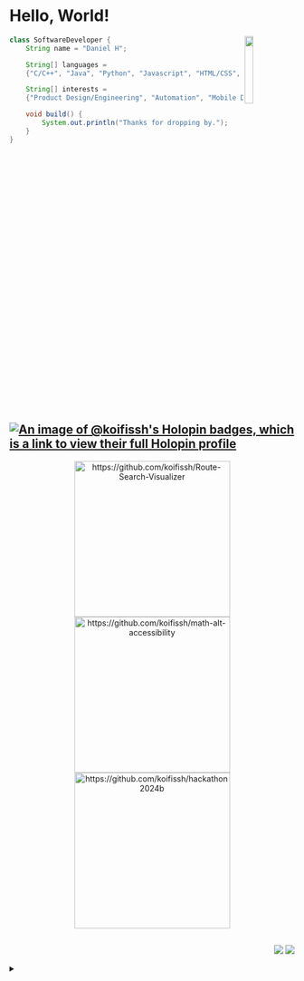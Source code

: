 
<!--
  <img src="https://komarev.com/ghpvc/?username=koifissh&color=brightgreen" alt="watching_count" />
  <div align="center"><img alt="Visitor Stats"src="https://widgetbite.com/stats/koifissh"/>  </div>
-->

# Hello, World!


<div align="left">
<!--<img src="https://github.com/innng/innng/assets/26755058/5e0ce0fb-c544-4f8c-a307-5849165746d0" width="20%" align="left" /> -->
<!--<img src="https://github.com/user-attachments/assets/d30ae045-acad-404d-be47-fb37eb602ef7" width="17%" align="left" /> -->
<!-- <img src="https://github.com/user-attachments/assets/915e3afe-c1ca-4f21-918c-e01ee3f10ead" width="15%" align="left" /> -->
<!-- <img src="https://github.com/user-attachments/assets/7c12ec01-707b-41a5-8d5a-dd6ad3d6fa21" width="17%" align="left" /> -->
<!-- <img src="https://github.com/user-attachments/assets/63e5ce2d-31f4-48c6-9d8c-d009ed17dd4d" width=15% align="left" /> -->

<!--bamboo background-->
<!--<img src="https://github.com/user-attachments/assets/ac4c2c06-89af-4490-9d01-39ccda789680" width=17% align="left" />-->
<!--<img src="https://github.com/user-attachments/assets/8ca3136f-944f-4f78-99f0-8ee203655ef0" width=17% align="left" />-->
<!--<img src="https://github.com/user-attachments/assets/40f3cf0f-8702-448a-bfdf-dea4a19f902f" width=22% align="left" />-->
<!-- <img src="https://github.com/user-attachments/assets/9f7a053f-d9c0-4fec-afb6-5298fa3c2110" width=22% align="left" />-->
<img src="https://github.com/user-attachments/assets/9dfd32ee-ce2a-4390-b48a-d9b6dfda8ec7" width=17.5% align="right" />
<!--<img src="https://github.com/user-attachments/assets/f06d4c0f-8518-4529-8d32-f279e73d900b" width=17.5% align="right" />-->

  
```java
class SoftwareDeveloper {
    String name = "Daniel H";

    String[] languages =
    {"C/C++", "Java", "Python", "Javascript", "HTML/CSS", "PostgreSQL"};

    String[] interests =
    {"Product Design/Engineering", "Automation", "Mobile Development", "FinTech", "Web3"};

    void build() {
        System.out.println("Thanks for dropping by.");
    }
}
```

</div>




<!--
```java
class SoftwareDeveloper {
    String name = "Daniel H";
    String[] languages = {"C/C++", "Java", "Python", "Javascript", "HTML/CSS", "PostgreSQL"};
    String[] interests = {"Product Design/Engineering", "Automation", "Mobile Development", "FinTech", "Web3"};
    
    void build() {
        System.out.println("Thanks for dropping by, I hope you find my work interesting");
    }
}
```-->

<!--<div align="center"><img alt="Visitor Stats"src="https://widgetbite.com/stats/koifissh"/>  </div>-->
[]()
---

<!--- --- --->

[![An image of @koifissh's Holopin badges, which is a link to view their full Holopin profile](https://holopin.me/koifissh)](https://holopin.io/@koifissh)
---

<p align="center">
  <a href="https://github.com/koifissh/Route-Search-Visualizer">
   <img width="275" src="https://github-readme-stats.vercel.app/api/pin/?username=koifissh&repo=Route-Search-Visualizer&theme=tokyonight" alt="https://github.com/koifissh/Route-Search-Visualizer">
  </a>

   <a href="https://github.com/koifissh/math-alt-accessibility">
   <img width="275" src="https://github-readme-stats.vercel.app/api/pin/?username=koifissh&repo=math-alt-accessibility&theme=tokyonight" alt="https://github.com/koifissh/math-alt-accessibility">
   </a>

   <a href="https://github.com/koifissh/hackathon2024b">
   <img width="275" src="https://github-readme-stats.vercel.app/api/pin/?username=koifissh&repo=hackathon2024b&theme=tokyonight" alt="https://github.com/koifissh/hackathon2024b">
   </a>

</p>

[]()
---


<p align="right">
<img src="https://komarev.com/ghpvc/?username=koifissh4&style=plastic&label=Views"><img>
<img src="https://badges.pufler.dev/visits/koifissh/koifissh?color=black&logo=github" />
</p>





</div>
<details>
  <summary><b> </summary>
  <br/>
   <div align="center">
     <img src="https://github-readme-activity-graph.vercel.app/graph?username=koifissh&theme=github-compact&hide_border=true)](https://github.com/koifissh/github-readme-activity-graph)" height="230" />
</div>
    
<div align="center">
  <img src="https://github-readme-stats.vercel.app/api?username=koifissh&hide_title=false&hide_rank=false&show_icons=true&include_all_commits=true&count_private=true&disable_animations=false&theme=github_dark&locale=en&hide_border=true&order=1" height="125" alt="stats graph"  />
  <img src="https://github-readme-stats.vercel.app/api/top-langs?username=koifissh&locale=en&hide_title=false&layout=compact&card_width=320&langs_count=5&theme=github_dark&hide_border=true&order=2" height="125" alt="languages graph"  />
  <img alt="Visitor Stats"src="https://widgetbite.com/stats/koifissh4" height="110"/>
</div>
 
  
</details>




<!--<summary><h2>📘 My Top Projects</h2></summary>


<p align="left">
    <a href="https://github.com/koifissh/github-readme-activity-graph">
        <img width="278" src="https://github-readme-stats.vercel.app/api/pin/?username=koifissh&repo=Route-Search-Visualizer&theme=react&bg_color=1F222E&title_color=F85D7F&hide_border=false&icon_color=F8D866&show_icons=false" alt="github-readme-activity-graph">
    </a>
</p> -->



<!--<details>
  <summary><b>Projects </summary>

<div align="center">
  <a href="https://github.com/koifissh/Route-Search-Visualizer">
    <img src="https://svg.bookmark.style/api?url=https://github.com/koifissh/Route-Search-Visualizer&mode=dark&style=horizontal&align=center" alt="vue-command-palette">
  </a>
</div>


<div align="center">
  <a href="https://github.com/koifissh/Data-Project-HackARoo23">
    <img src="https://svg.bookmark.style/api?url=https://github.com/koifissh/Data-Project-HackARoo23&mode=dark&style=horizontal&align=center" alt="vue-command-palette">
  </a>
</div>

<div align="center">
  <a href="https://github.com/koifissh/GeneticAlgoSim">
    <img src="https://svg.bookmark.style/api?url=https://github.com/koifissh/GeneticAlgoSim&mode=dark&style=horizontal&align=center" alt="vue-command-palette">
  </a>
</div>
  
</details>-->


<!--<div align="center"><img width="666" alt="Search1" src="https://github.com/koifissh/koifissh/assets/112574689/ee241c4c-f75c-4e32-b0c4-e0547cee5d9e"></div>-->
<!--[![Readme Card](https://github-readme-stats.vercel.app/api/pin?username=koifissh&repo=github-readme-stats)](https://gist.github.com/koifissh/Route-Search-Visualizer)-->
<!--[![DH GitHub | Dependencies](https://stats.quine.sh/koifissh/dependencies?theme=dark)](https://quine.sh?utm_source=widgets&utm_campaign=koifissh)
[![DH GitHub | Stats](https://stats.quine.sh/koifissh/github?theme=light)](https://quine.sh)-->

<!--![Visitor Count](https://profile-counter.glitch.me/{koifissh}/count.svg)-->

<!--<img src="https://widgetbite.com/banner?title=KoiFissh&subtitle=&backgroundpalette=none&fontpalette=none&titletransform=none&subtitletransform=none" width=100% height=100%/>-->





